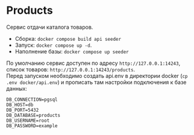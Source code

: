 # Products

Сервис отдачи каталога товаров.

* Сборка: `docker compose build api seeder`
* Запуск: `docker compose up -d`.
* Наполнение базы: `docker compose up seeder`

По умолчанию сервис доступен по адресу `http://127.0.0.1:14243`, список товаров: `http://127.0.0.1:14243/products`.  
Перед запуском необходимо создать api.env в директории docker (`cp .env docker/api.env`) и прописать там настройки подключения к базе данных:

```
DB_CONNECTION=pgsql
DB_HOST=db
DB_PORT=5432
DB_DATABASE=products
DB_USERNAME=root
DB_PASSWORD=example
```
